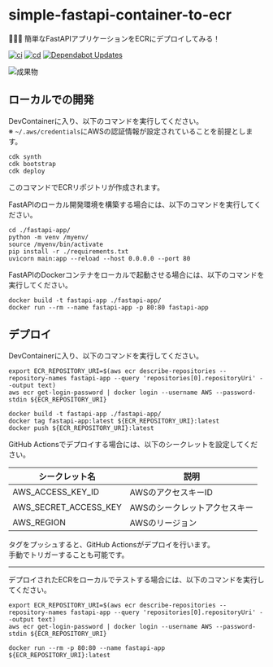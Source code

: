 # simple-fastapi-container-to-ecr

👻👻👻 簡単なFastAPIアプリケーションをECRにデプロイしてみる！  

[![ci](https://github.com/osawa-koki/simple-fastapi-container-to-ecr/actions/workflows/ci.yml/badge.svg)](https://github.com/osawa-koki/simple-fastapi-container-to-ecr/actions/workflows/ci.yml)
[![cd](https://github.com/osawa-koki/simple-fastapi-container-to-ecr/actions/workflows/cd.yml/badge.svg)](https://github.com/osawa-koki/simple-fastapi-container-to-ecr/actions/workflows/cd.yml)
[![Dependabot Updates](https://github.com/osawa-koki/simple-fastapi-container-to-ecr/actions/workflows/dependabot/dependabot-updates/badge.svg)](https://github.com/osawa-koki/simple-fastapi-container-to-ecr/actions/workflows/dependabot/dependabot-updates)

![成果物](./fruit.gif)  

## ローカルでの開発

DevContainerに入り、以下のコマンドを実行してください。  
※ `~/.aws/credentials`にAWSの認証情報が設定されていることを前提とします。  

```shell
cdk synth
cdk bootstrap
cdk deploy
```

このコマンドでECRリポジトリが作成されます。  

FastAPIのローカル開発環境を構築する場合には、以下のコマンドを実行してください。  

```shell
cd ./fastapi-app/
python -m venv /myenv/
source /myenv/bin/activate
pip install -r ./requirements.txt
uvicorn main:app --reload --host 0.0.0.0 --port 80
```

FastAPIのDockerコンテナをローカルで起動させる場合には、以下のコマンドを実行してください。  

```shell
docker build -t fastapi-app ./fastapi-app/
docker run --rm --name fastapi-app -p 80:80 fastapi-app
```

## デプロイ

DevContainerに入り、以下のコマンドを実行してください。  

```shell
export ECR_REPOSITORY_URI=$(aws ecr describe-repositories --repository-names fastapi-app --query 'repositories[0].repositoryUri' --output text)
aws ecr get-login-password | docker login --username AWS --password-stdin ${ECR_REPOSITORY_URI}

docker build -t fastapi-app ./fastapi-app/
docker tag fastapi-app:latest ${ECR_REPOSITORY_URI}:latest
docker push ${ECR_REPOSITORY_URI}:latest
```

GitHub Actionsでデプロイする場合には、以下のシークレットを設定してください。  

| シークレット名 | 説明 |
| --- | --- |
| AWS_ACCESS_KEY_ID | AWSのアクセスキーID |
| AWS_SECRET_ACCESS_KEY | AWSのシークレットアクセスキー |
| AWS_REGION | AWSのリージョン |

タグをプッシュすると、GitHub Actionsがデプロイを行います。  
手動でトリガーすることも可能です。  

---

デプロイされたECRをローカルでテストする場合には、以下のコマンドを実行してください。  

```shell
export ECR_REPOSITORY_URI=$(aws ecr describe-repositories --repository-names fastapi-app --query 'repositories[0].repositoryUri' --output text)
aws ecr get-login-password | docker login --username AWS --password-stdin ${ECR_REPOSITORY_URI}

docker run --rm -p 80:80 --name fastapi-app ${ECR_REPOSITORY_URI}:latest
```
